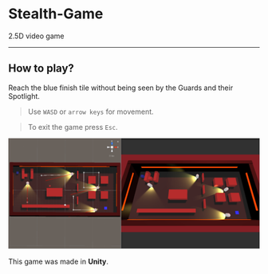 # Stealth-Game
2.5D video game
 
------------------------------------------------------------------------------------------------------------------------------------------
## How to play?

Reach the blue finish tile without being seen by the Guards and their Spotlight.
> Use `WASD` or `arrow keys` for movement.

>To exit the game press `Esc`. 

![](images/Keep-To-The-Shadows.png)

This game was made in **Unity**.

